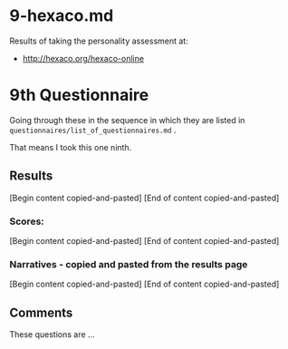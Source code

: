 
# 9-hexaco.md

Results of taking the personality assessment at:

- http://hexaco.org/hexaco-online

# 9th Questionnaire

Going through these in the sequence in which they are listed in `questionnaires/list_of_questionnaires.md` .

That means I took this one ninth.

## Results

[Begin content copied-and-pasted]
[End of content copied-and-pasted]

### Scores:

[Begin content copied-and-pasted]
[End of content copied-and-pasted]

### Narratives - copied and pasted from the results page

[Begin content copied-and-pasted]
[End of content copied-and-pasted]

## Comments

These questions are ...


